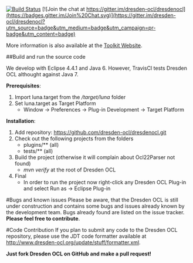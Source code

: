 [![Build Status](https://travis-ci.org/dresden-ocl/dresdenocl.svg?branch=master)](https://travis-ci.org/dresden-ocl/dresdenocl) [![Join the chat at https://gitter.im/dresden-ocl/dresdenocl](https://badges.gitter.im/Join%20Chat.svg)](https://gitter.im/dresden-ocl/dresdenocl?utm_source=badge&utm_medium=badge&utm_campaign=pr-badge&utm_content=badge)

More information is also available at the [Toolkit Website](http://dresden-ocl.org/).

##Build and run the source code

We develop with Eclipse 4.4.1 and Java 6. However, TravisCI tests Dresden OCL althought against Java 7.

__Prerequisites__:

1. Import luna.target from the */target/luna* folder
2. Set luna.target as Target Platform
	* Window -> Preferences -> Plug-in Development -> Target Platform

__Installation__:

1. Add repository: https://github.com/dresden-ocl/dresdenocl.git
2. Check out the following projects from the folders
	* plugins/** (all)
	* tests/** (all)
3. Build the project (otherwise it will complain about Ocl22Parser not found)
	* *mvn verify* at the root of Dresden OCL
4. Final
	* In order to run the project now right-click any Dresden OCL Plug-in and select
	  	Run as -> Eclipse Plug-in 

#Bugs and known issues
Please be aware, that the Dresden OCL is still under construction and 
contains some bugs and issues already known by the development team. 
Bugs already found are listed on the issue tracker. **Please feel free to contribute**.

#Code Contribution
If you plan to submit any code to the Dresden OCL repository, please use the JDT code
formatter available at http://www.dresden-ocl.org/update/stuff/formatter.xml.

**Just fork Dresden OCL on GitHub and make a pull request!**
